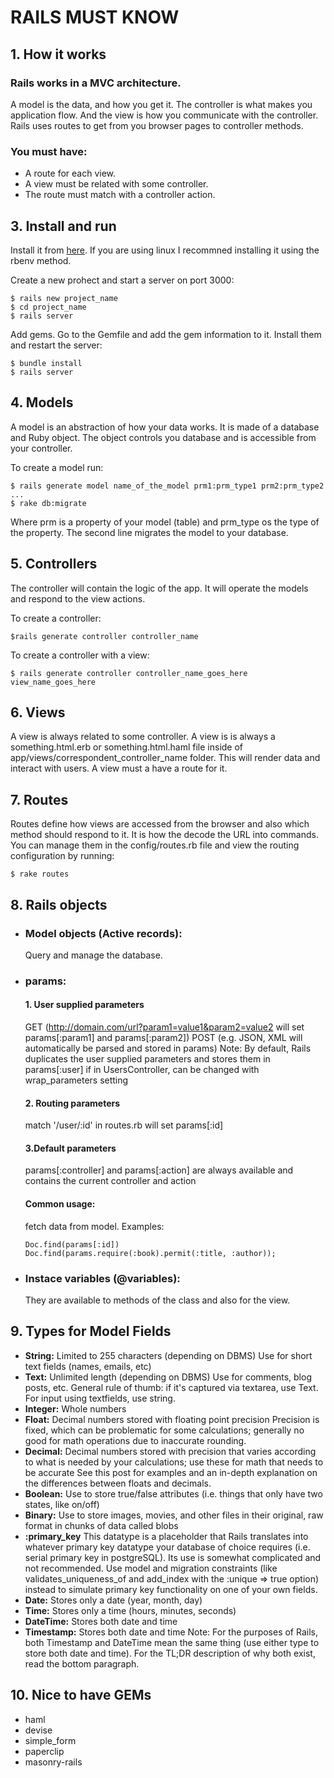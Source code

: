 # RAILS MUST KNOW

## 1\. How it works

### Rails works in a MVC architecture.

A model is the data, and how you get it. The controller is what makes you application flow. And the view is how you communicate with the controller. Rails uses routes to get from you browser pages to controller methods.

### You must have:

- A route for each view.
- A view must be related with some controller.
- The route must match with a controller action.

## 3\. Install and run

Install it from [here](http://installrails.com/). If you are using linux I recommned installing it using the rbenv method.

Create a new prohect and start a server on port 3000:

```
$ rails new project_name
$ cd project_name
$ rails server
```

Add gems. Go to the Gemfile and add the gem information to it. Install them and restart the server:

```
$ bundle install
$ rails server
```

## 4\. Models

A model is an abstraction of how your data works. It is made of a database and Ruby object. The object controls you database and is accessible from your controller.

To create a model run:

```
$ rails generate model name_of_the_model prm1:prm_type1 prm2:prm_type2 ...
$ rake db:migrate
```

Where prm is a property of your model (table) and prm_type os the type of the property. The second line migrates the model to your database.

## 5\. Controllers

The controller will contain the logic of the app. It will operate the models and respond to the view actions.

To create a controller:

```
$rails generate controller controller_name
```

To create a controller with a view:

```
$ rails generate controller controller_name_goes_here view_name_goes_here
```

## 6\. Views

A view is always related to some controller. A view is is always a something.html.erb or something.html.haml file inside of app/views/correspondent_controller_name folder. This will render data and interact with users. A view must a have a route for it.

## 7\. Routes

Routes define how views are accessed from the browser and also which method should respond to it. It is how the decode the URL into commands. You can manage them in the config/routes.rb file and view the routing configuration by running:

```
$ rake routes
```

## 8\. Rails objects

- ### Model objects (Active records):

  Query and manage the database.

- ### params:

  #### 1\. User supplied parameters

  GET (<http://domain.com/url?param1=value1&param2=value2> will set params[:param1] and params[:param2]) POST (e.g. JSON, XML will automatically be parsed and stored in params) Note: By default, Rails duplicates the user supplied parameters and stores them in params[:user] if in UsersController, can be changed with wrap_parameters setting

  #### 2\. Routing parameters

  match '/user/:id' in routes.rb will set params[:id]

  #### 3.Default parameters

  params[:controller] and params[:action] are always available and contains the current controller and action<br>

  #### Common usage:

  fetch data from model. Examples:<br>

  ```
  Doc.find(params[:id])
  Doc.find(params.require(:book).permit(:title, :author));
  ```

- ### Instace variables (@variables):

  They are available to methods of the class and also for the view.

## 9\. Types for Model Fields

- **String:** Limited to 255 characters (depending on DBMS) Use for short text fields (names, emails, etc)
- **Text:** Unlimited length (depending on DBMS) Use for comments, blog posts, etc. General rule of thumb: if it's captured via textarea, use Text. For input using textfields, use string.
- **Integer:** Whole numbers
- **Float:** Decimal numbers stored with floating point precision Precision is fixed, which can be problematic for some calculations; generally no good for math operations due to inaccurate rounding.
- **Decimal:** Decimal numbers stored with precision that varies according to what is needed by your calculations; use these for math that needs to be accurate See this post for examples and an in-depth explanation on the differences between floats and decimals.
- **Boolean:** Use to store true/false attributes (i.e. things that only have two states, like on/off)
- **Binary:** Use to store images, movies, and other files in their original, raw format in chunks of data called blobs
- **:primary_key** This datatype is a placeholder that Rails translates into whatever primary key datatype your database of choice requires (i.e. serial primary key in postgreSQL). Its use is somewhat complicated and not recommended. Use model and migration constraints (like validates_uniqueness_of and add_index with the :unique => true option) instead to simulate primary key functionality on one of your own fields.
- **Date:** Stores only a date (year, month, day)
- **Time:** Stores only a time (hours, minutes, seconds)
- **DateTime:** Stores both date and time
- **Timestamp:** Stores both date and time Note: For the purposes of Rails, both Timestamp and DateTime mean the same thing (use either type to store both date and time). For the TL;DR description of why both exist, read the bottom paragraph.

## 10\. Nice to have GEMs

- haml
- devise
- simple_form
- paperclip
- masonry-rails
